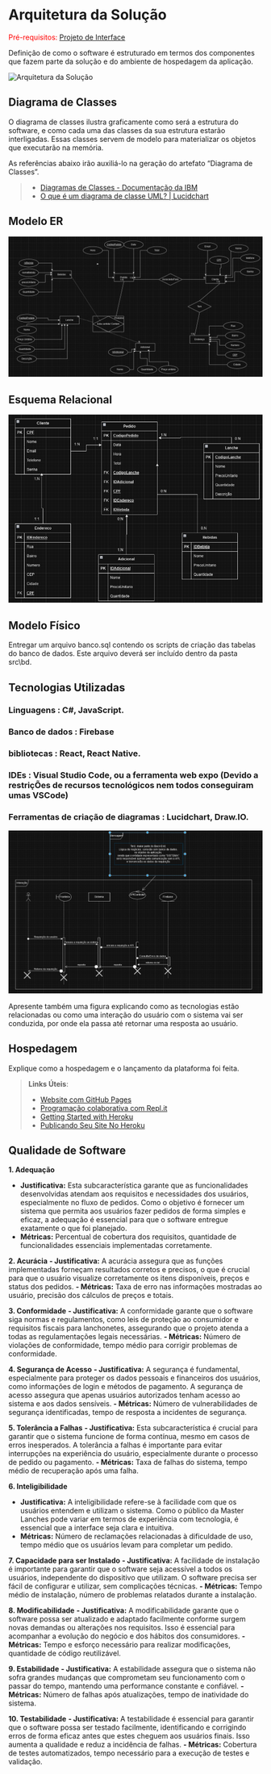 
# Arquitetura da Solução

<span style="color:red">Pré-requisitos: <a href="3-Projeto de Interface.md"> Projeto de Interface</a></span>

Definição de como o software é estruturado em termos dos componentes que fazem parte da solução e do ambiente de hospedagem da aplicação.

![Arquitetura da Solução](img/02-mob-arch.png)

## Diagrama de Classes

O diagrama de classes ilustra graficamente como será a estrutura do software, e como cada uma das classes da sua estrutura estarão interligadas. Essas classes servem de modelo para materializar os objetos que executarão na memória.

As referências abaixo irão auxiliá-lo na geração do artefato “Diagrama de Classes”.

> - [Diagramas de Classes - Documentação da IBM](https://www.ibm.com/docs/pt-br/rational-soft-arch/9.6.1?topic=diagrams-class)
> - [O que é um diagrama de classe UML? | Lucidchart](https://www.lucidchart.com/pages/pt/o-que-e-diagrama-de-classe-uml)


## Modelo ER

![Diagrama de entidade e relacionamento](img/DER.png)

## Esquema Relacional

![ModeloRelacional](img/logicoo.png)


## Modelo Físico

Entregar um arquivo banco.sql contendo os scripts de criação das tabelas do banco de dados. Este arquivo deverá ser incluído dentro da pasta src\bd.

## Tecnologias Utilizadas
### Linguagens : C#, JavaScript.
### Banco de dados : Firebase
### bibliotecas :  React, React Native.
### IDEs : Visual Studio Code, ou a ferramenta web expo (Devido a restriçÕes de recursos tecnológicos nem todos conseguiram umas VSCode)
### Ferramentas de criação de diagramas : Lucidchart, Draw.IO.

![Diagrama de interação](img/interacao.png)

Apresente também uma figura explicando como as tecnologias estão relacionadas ou como uma interação do usuário com o sistema vai ser conduzida, por onde ela passa até retornar uma resposta ao usuário.

## Hospedagem

Explique como a hospedagem e o lançamento da plataforma foi feita.

> **Links Úteis**:
>
> - [Website com GitHub Pages](https://pages.github.com/)
> - [Programação colaborativa com Repl.it](https://repl.it/)
> - [Getting Started with Heroku](https://devcenter.heroku.com/start)
> - [Publicando Seu Site No Heroku](http://pythonclub.com.br/publicando-seu-hello-world-no-heroku.html)

## Qualidade de Software

**1. Adequação**
- **Justificativa:** Esta subcaracterística garante que as funcionalidades desenvolvidas atendam aos requisitos e necessidades dos usuários, especialmente no fluxo de pedidos. Como o objetivo é fornecer um sistema que permita aos usuários fazer pedidos de forma simples e eficaz, a adequação é essencial para que o software entregue exatamente o que foi planejado.
- **Métricas:** Percentual de cobertura dos requisitos, quantidade de funcionalidades essenciais implementadas corretamente.

**2. Acurácia**
**- Justificativa:** A acurácia assegura que as funções implementadas forneçam resultados corretos e precisos, o que é crucial para que o usuário visualize corretamente os itens disponíveis, preços e status dos pedidos.
**- Métricas:** Taxa de erro nas informações mostradas ao usuário, precisão dos cálculos de preços e totais.

**3. Conformidade**
**- Justificativa:** A conformidade garante que o software siga normas e regulamentos, como leis de proteção ao consumidor e requisitos fiscais para lanchonetes, assegurando que o projeto atenda a todas as regulamentações legais necessárias.
**- Métricas:** Número de violações de conformidade, tempo médio para corrigir problemas de conformidade.

**4. Segurança de Acesso**
**- Justificativa:** A segurança é fundamental, especialmente para proteger os dados pessoais e financeiros dos usuários, como informações de login e métodos de pagamento. A segurança de acesso assegura que apenas usuários autorizados tenham acesso ao sistema e aos dados sensíveis.
**- Métricas:** Número de vulnerabilidades de segurança identificadas, tempo de resposta a incidentes de segurança.

**5. Tolerância a Falhas**
**- Justificativa:** Esta subcaracterística é crucial para garantir que o sistema funcione de forma contínua, mesmo em casos de erros inesperados. A tolerância a falhas é importante para evitar interrupções na experiência do usuário, especialmente durante o processo de pedido ou pagamento.
**- Métricas:** Taxa de falhas do sistema, tempo médio de recuperação após uma falha.

**6. Inteligibilidade**
- **Justificativa:** A inteligibilidade refere-se à facilidade com que os usuários entendem e utilizam o sistema. Como o público da Master Lanches pode variar em termos de experiência com tecnologia, é essencial que a interface seja clara e intuitiva.
- **Métricas:** Número de reclamações relacionadas à dificuldade de uso, tempo médio que os usuários levam para completar um pedido.

**7. Capacidade para ser Instalado**
**- Justificativa:** A facilidade de instalação é importante para garantir que o software seja acessível a todos os usuários, independente do dispositivo que utilizam. O software precisa ser fácil de configurar e utilizar, sem complicações técnicas.
**- Métricas:** Tempo médio de instalação, número de problemas relatados durante a instalação.

**8. Modificabilidade**
**- Justificativa:** A modificabilidade garante que o software possa ser atualizado e adaptado facilmente conforme surgem novas demandas ou alterações nos requisitos. Isso é essencial para acompanhar a evolução do negócio e dos hábitos dos consumidores.
**- Métricas:** Tempo e esforço necessário para realizar modificações, quantidade de código reutilizável.

**9. Estabilidade**
**- Justificativa:** A estabilidade assegura que o sistema não sofra grandes mudanças que comprometam seu funcionamento com o passar do tempo, mantendo uma performance constante e confiável.
**- Métricas:** Número de falhas após atualizações, tempo de inatividade do sistema.

**10. Testabilidade**
**- Justificativa:** A testabilidade é essencial para garantir que o software possa ser testado facilmente, identificando e corrigindo erros de forma eficaz antes que estes cheguem aos usuários finais. Isso aumenta a qualidade e reduz a incidência de falhas.
**- Métricas:** Cobertura de testes automatizados, tempo necessário para a execução de testes e validação.

